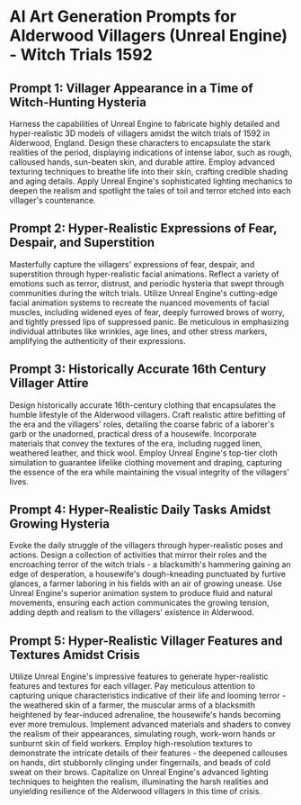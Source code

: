 # AI Art Generation Prompts for Alderwood Villagers (Unreal Engine) - Witch Trials 1592

## Prompt 1: Villager Appearance in a Time of Witch-Hunting Hysteria

Harness the capabilities of Unreal Engine to fabricate highly detailed and hyper-realistic 3D models of villagers amidst the witch trials of 1592 in Alderwood, England. Design these characters to encapsulate the stark realities of the period, displaying indications of intense labor, such as rough, calloused hands, sun-beaten skin, and durable attire. Employ advanced texturing techniques to breathe life into their skin, crafting credible shading and aging details. Apply Unreal Engine's sophisticated lighting mechanics to deepen the realism and spotlight the tales of toil and terror etched into each villager's countenance.

## Prompt 2: Hyper-Realistic Expressions of Fear, Despair, and Superstition

Masterfully capture the villagers' expressions of fear, despair, and superstition through hyper-realistic facial animations. Reflect a variety of emotions such as terror, distrust, and periodic hysteria that swept through communities during the witch trials. Utilize Unreal Engine's cutting-edge facial animation systems to recreate the nuanced movements of facial muscles, including widened eyes of fear, deeply furrowed brows of worry, and tightly pressed lips of suppressed panic. Be meticulous in emphasizing individual attributes like wrinkles, age lines, and other stress markers, amplifying the authenticity of their expressions.

## Prompt 3: Historically Accurate 16th Century Villager Attire

Design historically accurate 16th-century clothing that encapsulates the humble lifestyle of the Alderwood villagers. Craft realistic attire befitting of the era and the villagers' roles, detailing the coarse fabric of a laborer's garb or the unadorned, practical dress of a housewife. Incorporate materials that convey the textures of the era, including rugged linen, weathered leather, and thick wool. Employ Unreal Engine's top-tier cloth simulation to guarantee lifelike clothing movement and draping, capturing the essence of the era while maintaining the visual integrity of the villagers' lives.

## Prompt 4: Hyper-Realistic Daily Tasks Amidst Growing Hysteria

Evoke the daily struggle of the villagers through hyper-realistic poses and actions. Design a collection of activities that mirror their roles and the encroaching terror of the witch trials - a blacksmith's hammering gaining an edge of desperation, a housewife's dough-kneading punctuated by furtive glances, a farmer laboring in his fields with an air of growing unease. Use Unreal Engine's superior animation system to produce fluid and natural movements, ensuring each action communicates the growing tension, adding depth and realism to the villagers' existence in Alderwood.

## Prompt 5: Hyper-Realistic Villager Features and Textures Amidst Crisis

Utilize Unreal Engine's impressive features to generate hyper-realistic features and textures for each villager. Pay meticulous attention to capturing unique characteristics indicative of their life and looming terror - the weathered skin of a farmer, the muscular arms of a blacksmith heightened by fear-induced adrenaline, the housewife's hands becoming ever more tremulous. Implement advanced materials and shaders to convey the realism of their appearances, simulating rough, work-worn hands or sunburnt skin of field workers. Employ high-resolution textures to demonstrate the intricate details of their features - the deepened callouses on hands, dirt stubbornly clinging under fingernails, and beads of cold sweat on their brows. Capitalize on Unreal Engine's advanced lighting techniques to heighten the realism, illuminating the harsh realities and unyielding resilience of the Alderwood villagers in this time of crisis.